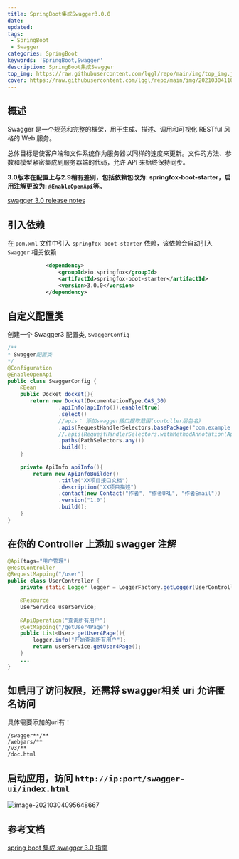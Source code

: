 ```yaml
---
title: SpringBoot集成Swagger3.0.0
date: 
updated: 
tags:
 - SpringBoot
 - Swagger
categories: SpringBoot
keywords: 'SpringBoot,Swagger'
description: SpringBoot集成Swagger
top_img: https://raw.githubusercontent.com/lqgl/repo/main/img/top_img.jpg
cover: https://raw.githubusercontent.com/lqgl/repo/main/img/20210304110042.png
---
```


## 概述

Swagger 是一个规范和完整的框架，用于生成、描述、调用和可视化 RESTful 风格的 Web 服务。

总体目标是使客户端和文件系统作为服务器以同样的速度来更新。文件的方法、参数和模型紧密集成到服务器端的代码，允许 API 来始终保持同步。

**3.0版本在配置上与2.9稍有差别，包括依赖包改为: springfox-boot-starter，启用注解更改为: `@EnableOpenApi`等。**

[swagger 3.0 release notes](https://github.com/springfox/springfox/releases)

## 引入依赖

在 `pom.xml` 文件中引入 `springfox-boot-starter` 依赖，该依赖会自动引入 `Swagger` 相关依赖

```xml
            <dependency>
                <groupId>io.springfox</groupId>
                <artifactId>springfox-boot-starter</artifactId>
                <version>3.0.0</version>
            </dependency>
```

## 自定义配置类

创建一个 Swagger3 配置类, `SwaggerConfig`

```java
/**
* Swagger配置类
*/
@Configuration
@EnableOpenApi
public class SwaggerConfig {
    @Bean
    public Docket docket(){
       return new Docket(DocumentationType.OAS_30)
                .apiInfo(apiInfo()).enable(true)
                .select()
                //apis： 添加swagger接口提取范围(contoller层包名)
                .apis(RequestHandlerSelectors.basePackage("com.example.troller"))
                //.apis(RequestHandlerSelectors.withMethodAnnotation(ApiOperation.class))
                .paths(PathSelectors.any())
                .build();
    }
    
    private ApiInfo apiInfo(){
        return new ApiInfoBuilder()
                .title("XX项目接口文档")
                .description("XX项目描述")
                .contact(new Contact("作者", "作者URL", "作者Email"))
                .version("1.0")
                .build();
    }
}
```

## 在你的 Controller 上添加 swagger 注解

```java
@Api(tags="用户管理")
@RestController
@RequestMapping("/user")
public class UserController {
    private static Logger logger = LoggerFactory.getLogger(UserController.class);

    @Resource
    UserService userService;
    
	@ApiOperation("查询所有用户")
    @GetMapping("/getUser4Page")
    public List<User> getUser4Page(){
        logger.info("开始查询所有用户");
        return userService.getUser4Page();
    }
    ...
}
```

## 如启用了访问权限，还需将 swagger相关 uri 允许匿名访问

具体需要添加的uri有：

```
/swagger**/**
/webjars/**
/v3/**
/doc.html
```

## 启动应用，访问 `http://ip:port/swagger-ui/index.html`

![image-20210304095648667](https://raw.githubusercontent.com/lqgl/repo/main/img/image-20210304095648667.png)

## 参考文档

[spring boot 集成 swagger 3.0 指南](https://segmentfault.com/a/1190000037455077)

